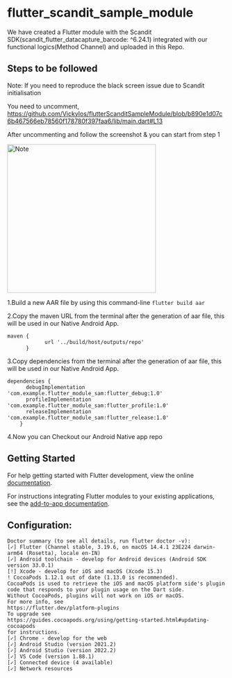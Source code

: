 # flutter_scandit_sample_module

We have created a Flutter module with the Scandit SDK(scandit_flutter_datacapture_barcode: ^6.24.1) integrated with our functional logics(Method Channel) and uploaded in this Repo.

## Steps to be followed

Note: If you need to reproduce the black screen issue due to Scandit initialisation

You need to uncomment, https://github.com/VickyIos/flutterScanditSampleModule/blob/b890e1d07c6b467566eb78560f178780f397faa6/lib/main.dart#L13

After uncommenting and follow the screenshot & you can start from step 1 

<img width="342" alt="Note" src="https://github.com/VickyIos/flutterScanditSampleModule/assets/20942319/011fe31f-4832-4811-8d96-63234ea64155">


1.Build a new AAR file by using this command-line `flutter build aar`

2.Copy the maven URL from the terminal after the generation of aar file, this will be used in our Native Android App. 

```
maven {
            url '../build/host/outputs/repo'
      }
```
3.Copy dependencies from the terminal after the generation of aar file, this will be used in our Native Android App.

```
dependencies {
      debugImplementation 'com.example.flutter_module_sam:flutter_debug:1.0'
      profileImplementation 'com.example.flutter_module_sam:flutter_profile:1.0'
      releaseImplementation 'com.example.flutter_module_sam:flutter_release:1.0'
    }
```

4.Now you can Checkout our Android Native app repo 

## Getting Started

For help getting started with Flutter development, view the online
[documentation](https://flutter.dev/).

For instructions integrating Flutter modules to your existing applications,
see the [add-to-app documentation](https://flutter.dev/docs/development/add-to-app).


## Configuration:
```
Doctor summary (to see all details, run flutter doctor -v):
[✓] Flutter (Channel stable, 3.19.6, on macOS 14.4.1 23E224 darwin-arm64 (Rosetta), locale en-IN)
[✓] Android toolchain - develop for Android devices (Android SDK version 33.0.1)
[!] Xcode - develop for iOS and macOS (Xcode 15.3)
! CocoaPods 1.12.1 out of date (1.13.0 is recommended).
CocoaPods is used to retrieve the iOS and macOS platform side's plugin code that responds to your plugin usage on the Dart side.
Without CocoaPods, plugins will not work on iOS or macOS.
For more info, see
https://flutter.dev/platform-plugins
To upgrade see
https://guides.cocoapods.org/using/getting-started.html#updating-cocoapods
for instructions.
[✓] Chrome - develop for the web
[✓] Android Studio (version 2021.2)
[✓] Android Studio (version 2022.2)
[✓] VS Code (version 1.88.1)
[✓] Connected device (4 available)
[✓] Network resources
```
